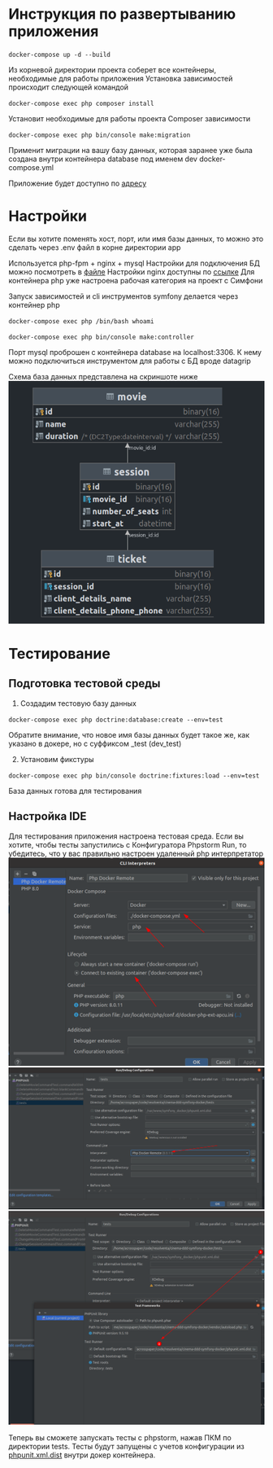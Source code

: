 # Инструкция по развертыванию приложения

``docker-compose up -d --build``

Из корневой директории проекта соберет все контейнеры, необходимые для работы приложения Установка зависимостей
происходит следующей командой

`` docker-compose exec php composer install ``

Установит необходимые для работы проекта Composer зависимости

``docker-compose exec php bin/console make:migration``

Применит миграции на вашу базу данных, которая заранее уже была создана внутри контейнера database под именем dev
docker-compose.yml

Приложение будет доступно по [адресу](localhost:8080)

# Настройки

Если вы хотите поменять хост, порт, или имя базы данных, то можно это сделать через .env файл в корне директории app

Используется php-fpm + nginx + mysql Настройки для подключения БД можно посмотреть в [файле](docker-compose.yml)
Настройки nginx доступны по [ссылке](docker/nginx/default.conf)
Для контейнера php уже настроена рабочая категория на проект с Симфони

Запуск зависимостей и cli инструментов symfony делается через контейнер php

`` docker-compose exec php /bin/bash whoami ``

`` docker-compose exec php bin/console make:controller ``

Порт mysql проброшен с контейнера database на localhost:3306. К нему можно подключиться инструментом для работы с БД
вроде datagrip

Схема база данных представлена на скриншоте ниже
![img.png](images/schema.png)

# Тестирование

## Подготовка тестовой среды

1. Создадим тестовую базу данных

``docker-compose exec php doctrine:database:create --env=test``

Обратите внимание, что новое имя базы данных будет такое же, как указано в докере, но с суффиксом _test (dev_test)

2. Установим фикстуры

``docker-compose exec php bin/console doctrine:fixtures:load --env=test``

База данных готова для тестирования

## Настройка IDE

Для тестирования приложения настроена тестовая среда. Если вы хотите, чтобы тесты запустились с Конфигуратора Phpstorm
Run, то убедитесь, что у вас правильно настроен удаленный php интерпретатор
![img.png](images/setting1.png)
![img.png](images/setting2.png)
![img.png](images/setting3.png)

Теперь вы сможете запускать тесты с phpstorm, нажав ПКМ по директории tests. Тесты будут запущены с учетов конфигурации
из [phpunit.xml.dist](phpunit.xml.dist) внутри докер контейнера.
